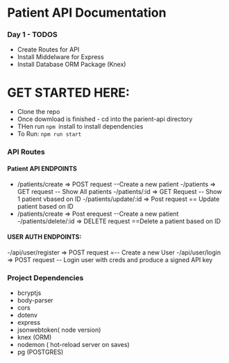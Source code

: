 # Patient API Documentation

### Day 1 - TODOS
- Create Routes for API
- Install Middelware for Express
- Install  Database ORM Package (Knex)

# GET STARTED HERE:
 - Clone the repo
 - Once dowmload is finished - cd into the parient-api directory
 - THen run `npm `install  to install dependencies
 - To Run: `npm run start` 

### API Routes
#### Patient API ENDPOINTS
- /patients/create => POST request --Create a new patient
 -/patients => GET request -- Show All patients
 -/patients/:id => GET Request -- Show 1 patient vbased on ID
 -/patients/update/:id => Post request == Update patient based on ID
 - /patients/create => Post erequest --Create a new patient
 -/patients/delete/:id => DELETE request ==Delete a patient based on ID

#### USER AUTH ENDPOINTS:
-/api/user/register => POST request =-- Create a new User
-/api/user/login => POST request -- Login user with creds and produce a signed API key

### Project Dependencies
- bcryptjs
- body-parser
- cors
- dotenv
- express
- jsonwebtoken( node version)
- knex (ORM)
- nodemon ( hot-reload server on saves)
- pg (POSTGRES)
